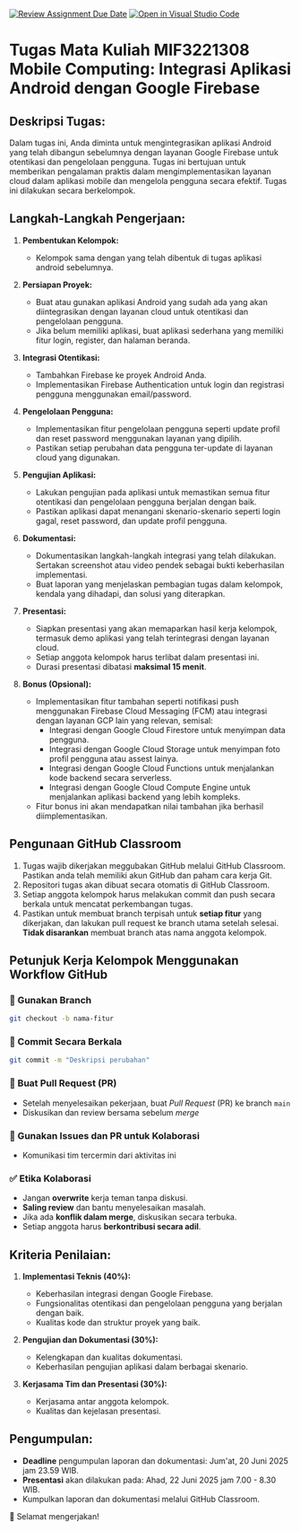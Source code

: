 [![Review Assignment Due Date](https://classroom.github.com/assets/deadline-readme-button-22041afd0340ce965d47ae6ef1cefeee28c7c493a6346c4f15d667ab976d596c.svg)](https://classroom.github.com/a/ruckvjv9)
[![Open in Visual Studio Code](https://classroom.github.com/assets/open-in-vscode-2e0aaae1b6195c2367325f4f02e2d04e9abb55f0b24a779b69b11b9e10269abc.svg)](https://classroom.github.com/online_ide?assignment_repo_id=19677626&assignment_repo_type=AssignmentRepo)
# Tugas Mata Kuliah MIF3221308 Mobile Computing: Integrasi Aplikasi Android dengan Google Firebase

## Deskripsi Tugas:

Dalam tugas ini, Anda diminta untuk mengintegrasikan aplikasi Android yang telah dibangun sebelumnya dengan layanan Google Firebase untuk otentikasi dan pengelolaan pengguna. Tugas ini bertujuan untuk memberikan pengalaman praktis dalam mengimplementasikan layanan cloud dalam aplikasi mobile dan mengelola pengguna secara efektif. Tugas ini dilakukan secara berkelompok.

## Langkah-Langkah Pengerjaan:

1. **Pembentukan Kelompok:**
   - Kelompok sama dengan yang telah dibentuk di tugas aplikasi android sebelumnya.

2. **Persiapan Proyek:**
   - Buat atau gunakan aplikasi Android yang sudah ada yang akan diintegrasikan dengan layanan cloud untuk otentikasi dan pengelolaan pengguna.
   - Jika belum memiliki aplikasi, buat aplikasi sederhana yang memiliki fitur login, register, dan halaman beranda.

3. **Integrasi Otentikasi:**
   - Tambahkan Firebase ke proyek Android Anda.
   - Implementasikan Firebase Authentication untuk login dan registrasi pengguna menggunakan email/password.

4. **Pengelolaan Pengguna:**
   - Implementasikan fitur pengelolaan pengguna seperti update profil dan reset password menggunakan layanan yang dipilih.
   - Pastikan setiap perubahan data pengguna ter-update di layanan cloud yang digunakan.

5. **Pengujian Aplikasi:**
   - Lakukan pengujian pada aplikasi untuk memastikan semua fitur otentikasi dan pengelolaan pengguna berjalan dengan baik.
   - Pastikan aplikasi dapat menangani skenario-skenario seperti login gagal, reset password, dan update profil pengguna.

6. **Dokumentasi:**
   - Dokumentasikan langkah-langkah integrasi yang telah dilakukan. Sertakan screenshot atau video pendek sebagai bukti keberhasilan implementasi.
   - Buat laporan yang menjelaskan pembagian tugas dalam kelompok, kendala yang dihadapi, dan solusi yang diterapkan.

7. **Presentasi:**
   - Siapkan presentasi yang akan memaparkan hasil kerja kelompok, termasuk demo aplikasi yang telah terintegrasi dengan layanan cloud.
   - Setiap anggota kelompok harus terlibat dalam presentasi ini.
   - Durasi presentasi dibatasi **maksimal 15 menit**.

8. **Bonus (Opsional):**
   - Implementasikan fitur tambahan seperti notifikasi push menggunakan Firebase Cloud Messaging (FCM) atau integrasi dengan layanan GCP lain yang relevan, semisal:
     - Integrasi dengan Google Cloud Firestore untuk menyimpan data pengguna.
     - Integrasi dengan Google Cloud Storage untuk menyimpan foto profil pengguna atau assest lainya.
     - Integrasi dengan Google Cloud Functions untuk menjalankan kode backend secara serverless.
     - Integrasi dengan Google Cloud Compute Engine untuk menjalankan aplikasi backend yang lebih kompleks.
   - Fitur bonus ini akan mendapatkan nilai tambahan jika berhasil diimplementasikan.

## Pengunaan GitHub Classroom
1. Tugas wajib dikerjakan meggubakan GitHub melalui GitHub Classroom. Pastikan anda telah memiliki akun GitHub dan paham cara kerja Git.
2. Repositori tugas akan dibuat secara otomatis di GitHub Classroom.
3. Setiap anggota kelompok harus melakukan commit dan push secara berkala untuk mencatat perkembangan tugas.
4. Pastikan untuk membuat branch terpisah untuk **setiap fitur** yang dikerjakan, dan lakukan pull request ke branch utama setelah selesai. **Tidak disarankan** membuat branch atas nama anggota kelompok.

## Petunjuk Kerja Kelompok Menggunakan Workflow GitHub

### 🧵 Gunakan Branch
```bash
git checkout -b nama-fitur
```

### 💾 Commit Secara Berkala
```bash
git commit -m "Deskripsi perubahan"
```

### 🔄 Buat Pull Request (PR)
- Setelah menyelesaikan pekerjaan, buat *Pull Request* (PR) ke branch `main`
- Diskusikan dan review bersama sebelum *merge*

### 💬 Gunakan Issues dan PR untuk Kolaborasi
- Komunikasi tim tercermin dari aktivitas ini

### ✅ Etika Kolaborasi
- Jangan **overwrite** kerja teman tanpa diskusi.
- **Saling review** dan bantu menyelesaikan masalah.
- Jika ada **konflik dalam merge**, diskusikan secara terbuka.
- Setiap anggota harus **berkontribusi secara adil**.

## Kriteria Penilaian:

1. **Implementasi Teknis (40%):**
   - Keberhasilan integrasi dengan Google Firebase.
   - Fungsionalitas otentikasi dan pengelolaan pengguna yang berjalan dengan baik.
   - Kualitas kode dan struktur proyek yang baik.

2. **Pengujian dan Dokumentasi (30%):**
   - Kelengkapan dan kualitas dokumentasi.
   - Keberhasilan pengujian aplikasi dalam berbagai skenario.

3. **Kerjasama Tim dan Presentasi (30%):**
   - Kerjasama antar anggota kelompok.
   - Kualitas dan kejelasan presentasi.


## Pengumpulan:

- **Deadline** pengumpulan laporan dan dokumentasi: Jum'at, 20 Juni 2025 jam 23.59 WIB.
- **Presentasi** akan dilakukan pada: Ahad, 22 Juni 2025 jam 7.00 - 8.30 WIB.
- Kumpulkan laporan dan dokumentasi melalui GitHub Classroom.

🎉 Selamat mengerjakan!